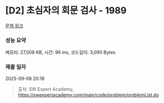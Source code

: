 # [D2] 초심자의 회문 검사 - 1989 

[문제 링크](https://swexpertacademy.com/main/code/problem/problemDetail.do?contestProbId=AV5PyTLqAf4DFAUq) 

### 성능 요약

메모리: 27,008 KB, 시간: 96 ms, 코드길이: 3,090 Bytes

### 제출 일자

2025-09-08 20:18



> 출처: SW Expert Academy, https://swexpertacademy.com/main/code/problem/problemList.do